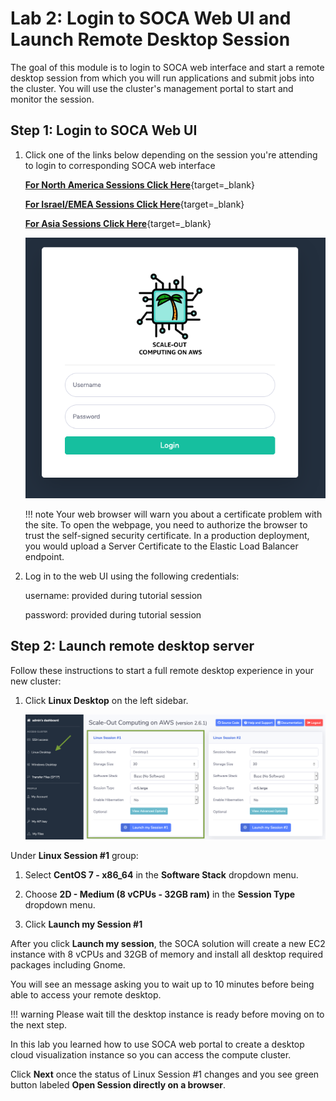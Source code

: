 # Lab 2: Login to SOCA Web UI and Launch Remote Desktop Session

The goal of this module is to login to SOCA web interface and start a remote desktop session from which you will run applications and submit jobs into the cluster. You will use the cluster's management portal to start and monitor the session.

## Step 1: Login to SOCA Web UI

1. Click one of the links below depending on the session you're attending to login to corresponding SOCA web interface

    [**For North America Sessions Click Here**](https://soca-tko260-viewer-1219550143.us-west-2.elb.amazonaws.com/login){target=_blank}

    [**For Israel/EMEA Sessions Click Here**](https://soca-261-frankfurt-viewer-601308495.eu-central-1.elb.amazonaws.com/login){target=_blank}

    [**For Asia Sessions Click Here**](http://soca-workshop-viewer-1241784048.ap-southeast-1.elb.amazonaws.com/login){target=_blank}
    
    ![SOCA Web UI](../imgs/soca-console-login.png)


    !!! note 
        Your web browser will warn you about a certificate problem with the site.  To open the webpage, you need to authorize the browser to trust the self-signed security certificate.  In a production deployment, you would upload a Server Certificate to the Elastic Load Balancer endpoint.

1. Log in to the web UI using the following credentials:

    username: provided during tutorial session

    password: provided during tutorial session

## Step 2: Launch remote desktop server

Follow these instructions to start a full remote desktop experience in your new cluster:

1. Click **Linux Desktop** on the left sidebar.

    ![Graphical Access](../imgs/access-2.png)

Under **Linux Session #1** group:

1. Select  **CentOS 7 - x86_64** in the **Software Stack** dropdown menu.

1. Choose **2D - Medium (8 vCPUs - 32GB ram)** in the **Session Type** dropdown menu.

1. Click **Launch my Session #1**

After you click **Launch my session**, the SOCA solution will create a new EC2 instance with 8 vCPUs and 32GB of memory and install all desktop required packages including Gnome. 

You will see an message asking you to wait up to 10 minutes before being able to access your remote desktop.

!!! warning
    Please wait till the desktop instance is ready before moving on to the next step.

In this lab you learned how to use SOCA web portal to create a desktop cloud visualization instance so you can access the compute cluster. 

Click **Next** once the status of Linux Session #1 changes and you see green button labeled **Open Session directly on a browser**.
